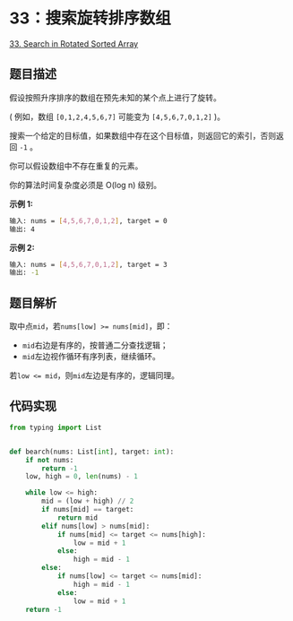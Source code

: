 # 33：搜索旋转排序数组

[33. Search in Rotated Sorted Array](https://leetcode.com/problems/search-in-rotated-sorted-array/)

## 题目描述

假设按照升序排序的数组在预先未知的某个点上进行了旋转。

( 例如，数组 `[0,1,2,4,5,6,7]` 可能变为 `[4,5,6,7,0,1,2]` )。

搜索一个给定的目标值，如果数组中存在这个目标值，则返回它的索引，否则返回 `-1` 。

你可以假设数组中不存在重复的元素。

你的算法时间复杂度必须是 O(log n) 级别。

**示例 1:**

```sh
输入: nums = [4,5,6,7,0,1,2], target = 0
输出: 4
```

**示例 2:**

```sh
输入: nums = [4,5,6,7,0,1,2], target = 3
输出: -1
```

## 题目解析

取中点`mid`，若`nums[low] >= nums[mid]`，即：

- `mid`右边是有序的，按普通二分查找逻辑；
- `mid`左边视作循环有序列表，继续循环。

若`low <= mid`，则`mid`左边是有序的，逻辑同理。

## 代码实现

```py
from typing import List


def bearch(nums: List[int], target: int):
    if not nums:
        return -1
    low, high = 0, len(nums) - 1

    while low <= high:
        mid = (low + high) // 2
        if nums[mid] == target:
            return mid
        elif nums[low] > nums[mid]:
            if nums[mid] <= target <= nums[high]:
                low = mid + 1
            else:
                high = mid - 1
        else:
            if nums[low] <= target <= nums[mid]:
                high = mid - 1
            else:
                low = mid + 1
    return -1
```
